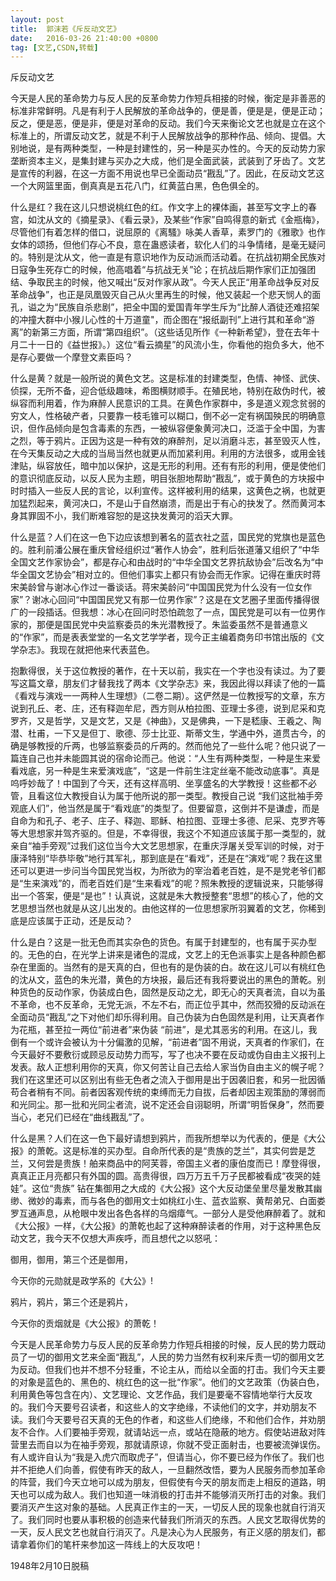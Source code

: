 ```yaml
---
layout: post
title:  郭沫若《斥反动文艺》
date:   2016-03-26 21:40:00 +0800
tag: [文艺,CSDN,转载]
---
```


斥反动文艺

 

今天是人民的革命势力与反人民的反革命势力作短兵相接的时候，衡定是非善恶的标准非常鲜明。凡是有利于人民解放的革命战争的，便是善，便是是，便是正动；反之，便是恶，便是非，便是对革命的反动。我们今天来衡论文艺也就是立在这个标准上的，所谓反动文艺，就是不利于人民解放战争的那种作品、倾向、提倡。大别地说，是有两种类型，一种是封建性的，另一种是买办性的。今天的反动势力家垄断资本主义，是集封建与买办之大成，他们是全面武装，武装到了牙齿了。文艺是宣传的利器，在这一方面不用说也早已全面动员“戡乱”了。因此，在反动文艺这一个大网篮里面，倒真真是五花八门，红黄蓝白黑，色色俱全的。

什么是红？我在这儿只想说桃红色的红。作文字上的裸体画，甚至写文字上的春宫，如沈从文的《摘星录》、《看云录》，及某些“作家”自鸣得意的新式《金瓶梅》，尽管他们有着怎样的借口，说屈原的《离騷》咏美人香草，素罗门的《雅歌》也作女体的颂扬，但他们存心不良，意在蛊惑读者，软化人们的斗争情绪，是毫无疑问的。特别是沈从文，他一直是有意识地作为反动派而活动着。在抗战初期全民族对日寇争生死存亡的时候，他高唱着“与抗战无关”论；在抗战后期作家们正加强团结、争取民主的时候，他又喊出“反对作家从政”。今天人民正“用革命战争反对反革命战争”，也正是凤凰毁灭自己从火里再生的时候，他又装起一个悲天悯人的面孔，谥之为“民族自杀悲剧”，把全中国的爱国青年学生斥为“比醉人酒徒还难招架的冲撞大群中小猴儿心性的十万道童"，而企图在“报纸副刊”上进行其和革命“游离”的新第三方面，所谓“第四组织”。（这些话见所作《一种新希望》，登在去年十月二十一日的《益世报》。）这位“看云摘星”的风流小生，你看他的抱负多大，他不是存心要做一个摩登文素臣吗？

什么是黄？就是一般所说的黄色文艺。这是标准的封建类型，色情、神怪、武侠、侦探，无所不备，迎合低级趣味，希图横财顺手。在殖民地，特别在敌伪时代，被纵容而利用着，作为麻醉人民意识的工具。在黄色作家群中，多是道义观念贫弱的穷文人，性格破产者，只要靠一枝毛锥可以糊口，倒不必一定有祸国殃民的明确意识，但作品倾向是包含毒素的东西，一被纵容便象黄河决口，泛滥于全中国，为害之烈，等于鸦片。正因为这是一种有效的麻醉剂，足以消磨斗志，甚至毁灭人性，在今天集反动之大成的当局当然也就更从而加紧利用。利用的方法很多，或用金钱津贴，纵容放任，暗中加以保护，这是无形的利用。还有有形的利用，便是使他们的意识彻底反动，以反人民为主题，明目张胆地帮助“戡乱”，或于黄色的方块报中时时插入一些反人民的言论，以利宣传。这样被利用的结果，这黄色之祸，也就更加猛烈起来，黄河决口，不是山于自然崩溃，而是出于有心的抉发了。然而黄河本身其罪固不小，我们断难容恕的是这抉发黄河的滔天大罪。

什么是蓝？人们在这一色下边应该想到著名的蓝衣社之蓝，国民党的党旗也是蓝色的。胜利前潘公展在重庆曾经组织过“著作人协会”，胜利后张道藩又组织了“中华全国文艺作家协会”，都是存心和由战时的“中华全国文艺界抗敌协会”后改名为“中华全国文艺协会”相对立的。但他们事实上都只有协会而无作家。记得在重庆时蒋宋美龄曾与谢冰心作过一番谈话。蒋宋美龄问“中国国民党为什么没有一位女作家”？谢冰心回问“中国国民党又有那一位男作家”？这是在文艺圈子里面传播得很广的一段插话。但我想：冰心在回问时恐怕疏忽了一点，国民党是可以有一位男作家的，那便是国民党中央监察委员的朱光潜教授了。朱监委虽然不是普通意义的“作家”，而是表表堂堂的一名文艺学学者，现今正主编着商务印书馆出版的《文学杂志》。我现在就把他来代表蓝色。

抱歉得很，关于这位教授的著作，在十天以前，我实在一个字也没有读过。为了要写这篇文章，朋友们才替我找了两本《文学杂志》来，我因此得以拜读了他的一篇《看戏与演戏一一两种人生理想》（二卷二期）。这俨然是一位教授写的文章，东方说到孔丘、老、庄，还有释迦牟尼，西方则从柏拉图、亚理士多德，说到尼采和克罗齐，又是哲学，又是文艺，又是《神曲》，又是佛典，一下是嵇康、王羲之、陶潜、杜甫，一下又是但丁、歌德、莎士比亚、斯蒂文生，学通中外，道贯古今，的确是够教授的斤两，也够监察委员的斤两的。然而他兑了一些什么呢？他只说了一篇连自己也并未能圆其说的宿命论而己。他说：“人生有两种类型，一种是生来爱看戏底，另一种是生来爱演戏底”，“这是一件前生注定丝毫不能改动底事”。真是呜呼妙哉了！中国到了今天，还有这样高明、坐享盛名的大学教授！这些都不必管，且看这位大教授自认为属于他所说的那一类型。教授自己说 “我们这批袖手旁观底人们”，他当然是属于“看戏底”的类型了。但要留意，这倒并不是谦虚，而是自命为和孔子、老子、庄子、释迦、耶稣、柏拉图、亚理士多德、尼采、克罗齐等等大思想家并驾齐驱的。但是，不幸得很，我这个不知道应该属于那一类型的，就亲自“袖手旁观”过我们这位当今大文艺思想家，在重庆浮屠关受军训的时候，对于康泽特别“毕恭毕敬”地行其军礼，那到底是在“看戏”，还是在“演戏”呢？我在这里还可以更进一步问当今国民党当权，为所欲为的宰治着老百姓，是不是党老爷们都是“生来演戏”的，而老百姓们是“生来看戏”的呢？照朱教授的逻辑说来，只能够得出一个答案，便是“是也”！认真说，这就是朱大教授整套“思想”的核心了，他的文艺思想当然也就是从这儿出发的。由他这样的一位思想家所羽翼着的文艺，你稀到底是应该属于正动，还是反动？

什么是白？这是一批无色而其实杂色的货色。有属于封建型的，也有属于买办型的。无色的白，在光学上讲来是诸色的混成，文艺上的无色派事实上是各种颜色都杂在里面的。当然有的是天真的白，但也有的是伪装的白。故在这儿可以有桃红色的沈从文，蓝色的朱光潜，黄色的方块报，最后还有我将要说出的黑色的萧乾。别种货色的反动作家，伪装成白色，固然是反动之尤，即无心的天真者流，自以为虽不革命，也不反革命，无党无派，不左不右，而正位乎其中，然而狡猾的反动派在全面动员“戡乱”之下对他们却乐得利用。自己伪装为白色固然是利用，让天真者作为花瓶，甚至拉一两位“前进者”来伪装 “前进”，是尤其恶劣的利用。在这儿，我倒有一个或许会被认为十分偏激的见解，“前进者”固不用说，天真者的作家们，在今天最好不要敷衍或顾忌反动势力而写，写了也决不要在反动或伪自由主义报刊上发表。敌人正想利用你的天真，你又何苦让自己去给人家当伪自由主义的幌子呢？我们在这里还可以区别出有些无色者之流入于御用是出于因袭旧套，和另一批因循苟合者稍有不同。前者因客观传统的束缚而无力自拔，后者却因主观策励的薄弱而和光同尘。那一批和光同尘者流，说不定还会自诩聪明，所谓“明哲保身”，然而要当心，老兄们已经在“曲线戡乱”了。

什么是黑？人们在这一色下最好请想到鸦片，而我所想举以为代表的，便是《大公报》的萧乾。这是标准的买办型。自命所代表的是“贵族的芝兰”，其实何尝是芝兰，又何尝是贵族！舶来商品中的阿芙蓉，帝国主义者的康伯度而已！摩登得很，真真正正月亮都只有外国的圆。高贵得很，四万万五千万子民都被看成“夜哭的娃娃”。这位“贵族” 钻在集御用之大成的《大公报》这个大反动堡垒里尽量发散其幽缈、微妙的毒素，而与各色的御用文士如桃红小生、蓝衣监察、黄帮弟兄、白面娄罗互通声息，从枪眼中发出各色各样的乌烟瘴气。一部分人是受他麻醉着了。就和《大公报》一样，《大公报》的萧乾也起了这种麻醉读者的作用，对于这种黑色反动文艺，我今天不仅想大声疾呼，而且想代之以怒吼：

 

御用，御用，第三个还是御用，

今天你的元勋就是政学系的《大公》!

鸦片，鸦片，第三个还是鸦片，

今天你的贡烟就是《大公报》的萧乾！

 

今天是人民革命势力与反人民的反革命势力作短兵相接的时候，反人民的势力既动员了一切的御用文艺来全面“戡乱”，人民的势力当然有权利来斥责一切的御用文艺为反动。但我们也并不想不分轻重，不论主从，而给以全面的打击。我们今天主要的对象是蓝色的、黑色的、桃红色的这一批“作家”。他们的文艺政策（伪装白色，利用黄色等包含在内）、文艺理论、文艺作品，我们是要毫不容情地举行大反攻的。我们今天要号召读者，和这些人的文字绝缘，不读他们的文字，并劝朋友不读。我们今天要号召天真的无色的作者，和这些人们绝缘，不和他们合作，并劝朋友不合作。人们要袖手旁观，就请站远一点，或站在隐蔽的地方。假使站进敌对阵营里去而自以为在袖手旁观，那就请原谅，你就不受正面射击，也要被流弹误伤。有人或许自认为“我是入虎穴而取虎子”，但请当心，你不要已经为作伥了。我们也并不拒绝人们向善，假使有昨天的敌人，一旦翻然改悟，要为人民服务而参加革命的阵营，我们今天立地可以成为朋友，但假使有今天的朋友而走上相反的道路，明天也可以成为敌人。我们也知道一味消极的打击并不能够消灭所打击的对象。我们要消灭产生这对象的基础。人民真正作主的一天，一切反人民的现象也就自行消灭了。我们同时也要从事积极的创造来代替我们所消灭的东西。人民文艺取得优势的一天，反人民文艺也就自行消灭了。凡是决心为人民服务，有正义感的朋友们，都请拿着你们的笔杆来参加这一阵线上的大反攻吧！

 

1948年2月10日脱稿

 

